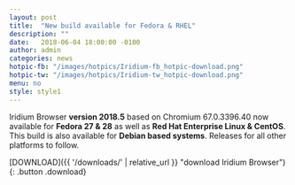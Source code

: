 ```yaml
---
layout: post
title:  "New build available for Fedora & RHEL"
description: ""
date:   2018-06-04 18:00:00 -0100
author:	admin
categories: news
hotpic-fb: "/images/hotpics/Iridium-fb_hotpic-download.png"
hotpic-tw: "/images/hotpics/Iridium-tw_hotpic-download.png"
menu: no
style: style1
---
```


Iridium Browser **version 2018.5** based on Chromium 67.0.3396.40 now available for **Fedora 27 & 28** as well as **Red Hat Enterprise Linux & CentOS**.   
This build is also available for **Debian based systems**. Releases for all other platforms to follow.    
    
[DOWNLOAD]({{ '/downloads/' | relative_url }} "download Iridium Browser"){: .button .download}     

